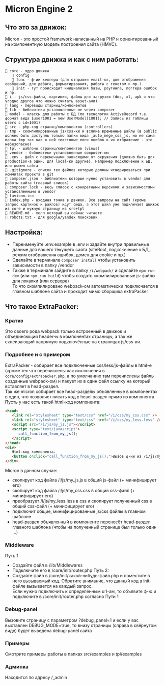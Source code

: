 # Micron Engine 2

## Что это за движок:
Micron - это простой framework написанный на PHP и ориентированный на компонентную модель построения сайта (HMVC).

## Структура движка и как с ним работать:
```
📁 core - ядро движка
   📁 сonfig
   📁 func - ф-ии хелперы (для отправки email-ов, для отображения сообщений, для дебага, форматирвоания, работы с текстом и пр.)
   📁 init - тут происходит инициализия базы, роутинга, логгера ошибок и пр.
📁 i - js/css-файлы, картинки, файлы для загрузки (doc, xl, apk и что угодно другое что можно считать asset-ами)
📁 lang - переводы старниц/компонентов
📁 lib - библиотеки установленные не через composer
📁 model - классы для работы с БД (по технологии ActiveRecord т.е. формат вида $user1001 = new UserModel(1001); // Запись из таблицы users с id=1001)
📁 src - php-код страниц/компонентов (controllers)
📁 tmp - скомпилированные js/css-ки и всякие временные файлы (в public должно быть доступны только папки вида _auto_mege_css_js, но не сама папка tmp так как в ней текстовые логи ошибок и их отбражение - это небезопасно)
📁 tpl - шаблоны страниц/компонентов (views)
📁 vendor - библиотеки установленные composer-ом
📄 .env - файл с переменными зависящими от окружения (должно быть для production-а одни, для local-ки другие). Например подключение к БД, или домен сайта
📄 .gitignore - список тех файлов которые должны игнорироваться при коммитах проекта в git
📄 composer.json - библиотеки которые нужно установить в vendor для работы сайта (главный список)
📄 composer.lock - весь список с конкретными версиями и зависимостями установленными в vendor
📄 favicon.ico
📄 index.php - входная точка в движок. Все запросы на сайт (кроме запрос картинок и файлов) идут сюда, а этот файл уже подключает движок из core и нужную страницу из src+tpl
📄 README.md - хелп который вы сейчас читаете
📄 robots.txt - для google/yandex поисковик
```

## Настройка:
- Переименуйте .env.example в .env и задайте внутри правильные данные для вашего текущего сайта (siteRoot, подключение к БД, режим отображения ошибок, домен для cookie и пр.)
- Сделайте в терминале `composer install` чтобы установить зависимости в папку /vendor
- Также в терминале зайдите в папку `/i/webpack/` и сделайте `npm run dev` (или `npm run build`) чтобы создать скомпилированные js-файлы для локалки (или сервера)<br>
  То что скомпилировано webpack-ом автоматически подключается в главном шаблоне сайта и проходит мимо сборщика extraPacker

## Что такое ExtraPacker:
### Кратко
Это своего рода webpack только встроенный в движок и объединяющий header-ы в компонентах страницы, а так же склеивающий напрямую подключённые на страницах js/css-ки.

### Подробнее и с примером
  ExtraPacker - собирает все подключенные css/less/js-файлы в html-е (кроме тех что перечислены как исключения в `core/config/extrapacker.php`, а по умолчанию там перечислены файлы созданные webpack-ом)
  и пакует их в один файл ссылку на который вставляет в head-раздел.<br>
  Так же micron собирает все head-разделы объявленные в компонентах в один, что позволяет писать код в head-раздел прямо из компонента.<br>
  Пусть у нас есть такой html-код компонента:

```html
<head>
   <link rel="stylesheet" type="text/css" href="/i/css/my_css.css" />
   <link rel="stylesheet" type="text/css" href="/i/css/my_less.less" />
   <script src="/i/js/my_js.js"></script>
   <script type="text/javascript">
      call_function_from_my_js();
   </script>
</head>
<div>
   Html-код компонента.
   <button onclick="call_function_from_my_js();">Вызов ф-ии из /i/js/my_js.js</button>
</div>
```
Micron в данном случае:

- скопирует код файла /i/js/my_js.js в общий js-файл (+ минифицирует его)
- скопирует код файла /i/js/my_css.css в общий css-файл (+ минифицирует его)
- преобразует /i/js/my_less.less в css и скопирует полученный css в общий css-файл (+ минифицирует его)
- подключит общие, минифицированные js/css файлы в главном шаблоне
- head-раздел объявленный в компоненте перенесёт head-раздел главного шаблона (чтобы на полученный странице был только один <head>...</head>)

### Middleware
Путь 1:
- Создайте файл в /lib/Middlewares
- Подключите его в /core/init/router.php
Путь 2:
- Создайте файл в /core/init/какой-нибудь-файл.php и поместите в него вызываемый код.
  Обратите внимание, что данный код в init-файле вызывается на каждый запрос.<br>
  Если нужно подключить к определённым url-ам, то объявите ф-ю и подключите в /core/init/router.php согласно Пути 1<br>

### Debug-panel
Вызовите страницу с параметром ?debug_panel=1 и если у вас выставлен DEBUG_MODE=true, то внизу страницы (справа в свёрнутом виде) будет выведена debug-panel сайта

### Примеры
Смотрите примеры работы в папках src/examples и tpl/examples

### Админка
Находится по адресу /_admin